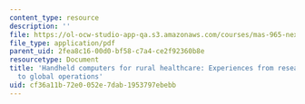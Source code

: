 ```yaml
---
content_type: resource
description: ''
file: https://ol-ocw-studio-app-qa.s3.amazonaws.com/courses/mas-965-nextlab-i-designing-mobile-technologies-for-the-next-billion-users-fall-2008/cf36a11b72e0052e7dab1953797ebebb_MITMAS_965F08_lec14_cm.pdf
file_type: application/pdf
parent_uid: 2fea8c16-00d0-bf58-c7a4-ce2f92360b8e
resourcetype: Document
title: 'Handheld computers for rural healthcare: Experiences from research concept
  to global operations'
uid: cf36a11b-72e0-052e-7dab-1953797ebebb
---
```

